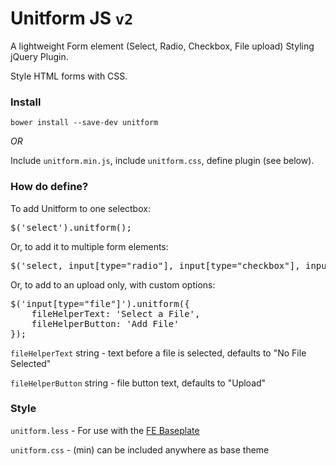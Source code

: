 # Unitform JS <code>v2</code>


A lightweight Form element (Select, Radio, Checkbox, File upload) Styling jQuery Plugin.

Style HTML forms with CSS.

### Install

<code>bower install --save-dev unitform</code>

*OR*

Include <code>unitform.min.js</code>, include <code>unitform.css</code>, define plugin (see below). 

### How do define?

To add Unitform to one selectbox:

<pre>$('select').unitform();</pre>

Or, to add it to multiple form elements:

<pre>$('select, input[type="radio"], input[type="checkbox"], input[type="file"]').unitform();</pre>

Or, to add to an upload only, with custom options:

<pre>
$('input[type="file"]').unitform({
	fileHelperText: 'Select a File',
	fileHelperButton: 'Add File'
});
</pre>

<code>fileHelperText</code> string - text before a file is selected, defaults to "No File Selected"

<code>fileHelperButton</code> string - file button text, defaults to "Upload"

### Style

<code>unitform.less</code> - For use with the [FE Baseplate](https://github.com/wahnbriefe/front-end-baseplate)

<code>unitform.css</code> - (min) can be included anywhere as base theme